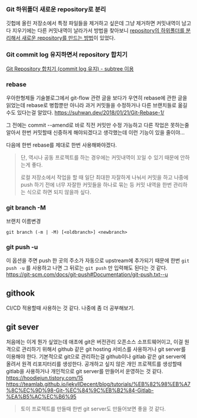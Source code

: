 ### Git 하위폴더 새로운 repository로 분리

깃헙에 올린 저장소에서 특정 파일들을 제거하고 싶은데 그냥 제거하면 커밋내역이 남고 다 지우기에는 다른 커밋내역이 날라가서 방법을 찾아보니 [repository의 하위폴더를 분리해서 새로운 repository를 만드는 방법](https://sustainable-dev.tistory.com/119)이 있었다.   



### Git commit log 유지하면서 repository 합치기

[Git Repository 합치기 (commit log 유지) - subtree 이용](http://yeoseon.kr/git-repository-habcigi-commit-log-yuji-subtree-iyong/)



### rebase

우아한형제들 기술블로그에서 git-flow 관련 글을 보다가 우연히 rebase에 관한 글을 읽었는데 rebase로 병합뿐만 아니라 과거 커밋들을 수정하거나 다른 브랜치들로 옮길 수도 있다는걸 알았다. https://suhwan.dev/2018/01/21/Git-Rebase-1/

그 전에는 commit --amend로 바로 직전 커밋만 수정 가능하고 다른 작업은 못하는줄 알아서 한번 커밋할때 신중하게 해야되겠다고 생각했는데 이런 기능이 있을 줄이야...

다음에 한번 rebase를 제대로 한번 사용해봐야겠다.

> 단, 역시나 공동 프로젝트를 하는 경우에는 커밋내역이 꼬일 수 있기 때문에 안하는게 좋다.
>
> 로컬 저장소에서 작업을 할 때 일단 최대한 자잘하게 나눠서 커밋을 하고 나중에 push 하기 전에 너무 자잘한 커밋들을 하나로 묶는 등 커밋 내역을 한번 관리하는 식으로 하면 되지 않을까 싶다.



### git branch -M

브랜치 이름변경

```
git branch (-m | -M) [<oldbranch>] <newbranch>
```



### git push -u

이 옵션을 주면 push 한 곳의 주소가 자동으로 upstream에 추가되기 때문에 한번 `git push -u` 를 사용하고 나면 그 뒤로는 `git push` 만 입력해도 된다는 것 같다.
https://git-scm.com/docs/git-push#Documentation/git-push.txt--u



## githook

CI/CD 적용할때 사용하는 것 같다. 나중에 좀 더 공부해보기.



## git sever

처음에는 이게 뭔가 싶었는데 애초에 git은 버전관리 오픈소스 소프트웨어이고, 이걸 원격으로 관리하기 위해서 github 같은 git hosting 서비스를 사용하거나 git server를 이용해야 한다.
기본적으로 git으로 관리하는걸 github이나 gitlab 같은 git server에 올려서 원격 리포지터리를 생성한다. 공개하고 싶지 않은 개인 프로젝트를 생성할때 gitlab을 사용하거나 개인적으로 git server를 만들어서 운영하는 것 같다.
https://hoodiejun.tistory.com/15
https://teamlab.github.io/jekyllDecent/blog/tutorials/%EB%82%98%EB%A7%8C%EC%9D%98-Git-%EC%84%9C%EB%B2%84-Gitlab-%EA%B5%AC%EC%B6%95

> 토이 프로젝트를 만들때 한번 git server도 만들어보면 좋을 것 같다.



